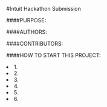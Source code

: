 #Intuit Hackathon Submission

####PURPOSE: 

####AUTHORS: 

####CONTRIBUTORS:

####HOW TO START THIS PROJECT: 
<li>1. </li>
<li>2. </li>
<li>3. </li>
<li>4. </li>
<li>5. </li>
<li>6. </li>
</ol>

